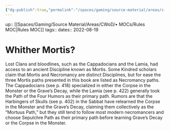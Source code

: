 ```yaml
---
{"dg-publish":true,"permalink":"/spaces/gaming/source-material/areas/c-wo-d/genre/vampire/v20/rules/whither-mortis/","dgHomeLink":true,"dgPassFrontmatter":true}
---
```


up:: [[Spaces/Gaming/Source Material/Areas/CWoD/• MOCs/Rules MOC|Rules MOC]]
tags:: 
dates:: 2022-08-19

# Whither Mortis?
Lost Clans and bloodlines, such as the Cappadocians
and the Lamia, had access to an
ancient Discipline known as Mortis. Some
Kindred scholars claim that Mortis and Necromancy
are distinct Disciplines, but for ease
the three Mortis paths presented in this book
are listed as Necromancy paths. The Cappadocians
(see p. 418) specialized in either the
Corpse in the Monster or the Grave’s Decay,
while the Lamia (see p. 422) generally took
the Path of the Four Humors as their primary
path. Rumors are that the Harbingers of Skulls
(see p. 402) in the Sabbat have relearned the
Corpse in the Monster and the Grave’s Decay,
claiming them collectively as the “Mortuus
Path,” but they still tend to follow most modern
necromancers and choose Sepulchre Path
as their primary path before learning Grave’s
Decay or the Corpse in the Monster.